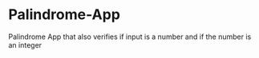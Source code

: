 # Palindrome-App
Palindrome App that also verifies if input is a number and if the number is an integer
